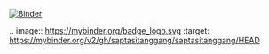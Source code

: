 [![Binder](https://mybinder.org/badge_logo.svg)](https://mybinder.org/v2/gh/saptasitanggang/saptasitanggang/HEAD)

.. image:: https://mybinder.org/badge_logo.svg
 :target: https://mybinder.org/v2/gh/saptasitanggang/saptasitanggang/HEAD
